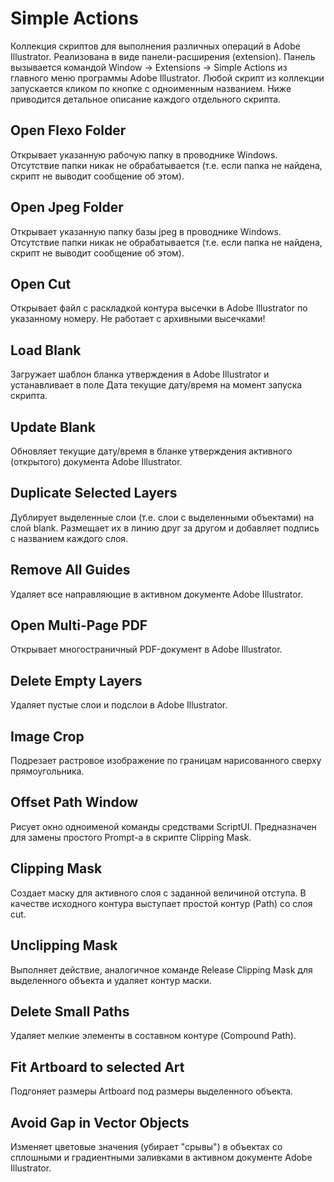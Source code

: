 # Simple Actions
Коллекция скриптов для выполнения различных операций в Adobe Illustrator. Реализована в виде панели-расширения (extension). Панель вызывается командой Window -> Extensions -> Simple Actions из главного меню программы Adobe Illustrator. Любой скрипт из коллекции запускается кликом по кнопке с одноименным названием. Ниже приводится детальное описание каждого отдельного скрипта.

## Open Flexo Folder
Открывает указанную рабочую папку в проводнике Windows. Отсутствие папки никак не обрабатывается (т.е. если папка не найдена, скрипт не выводит сообщение об этом).

## Open Jpeg Folder
Открывает указанную папку базы jpeg в проводнике Windows. Отсутствие папки никак не обрабатывается (т.е. если папка не найдена, скрипт не выводит сообщение об этом).

## Open Cut
Открывает файл с раскладкой контура высечки в Adobe Illustrator по указанному номеру. Не работает с архивными высечками!

## Load Blank
Загружает шаблон бланка утверждения в Adobe Illustrator и устанавливает в поле Дата текущие дату/время на момент запуска скрипта.

## Update Blank
Обновляет текущие дату/время в бланке утверждения активного (открытого) документа Adobe Illustrator.

## Duplicate Selected Layers
Дублирует выделенные слои (т.е. слои с выделенными объектами) на слой blank. Размещает их в линию друг за другом и добавляет подпись с названием каждого слоя.

## Remove All Guides
Удаляет все направляющие в активном документе Adobe Illustrator.

## Open Multi-Page PDF
Открывает многостраничный PDF-документ в Adobe Illustrator.

## Delete Empty Layers
Удаляет пустые слои и подслои в Adobe Illustrator.

## Image Crop
Подрезает растровое изображение по границам нарисованного сверху прямоугольника.

## Offset Path Window
Рисует окно одноименой команды средствами ScriptUI. Предназначен для замены простого Prompt-а в скрипте Clipping Mask.

## Clipping Mask
Создает маску для активного слоя с заданной величиной отступа. В качестве исходного контура выступает простой контур (Path) со слоя cut.

## Unclipping Mask
Выполняет действие, аналогичное команде Release Clipping Mask для выделенного объекта и удаляет контур маски.

## Delete Small Paths
Удаляет мелкие элементы в составном контуре (Compound Path).

## Fit Artboard to selected Art
Подгоняет размеры Artboard под размеры выделенного объекта.

## Avoid Gap in Vector Objects
Изменяет цветовые значения (убирает "срывы") в объектах со сплошными и градиентными заливками в активном документе Adobe Illustrator.
